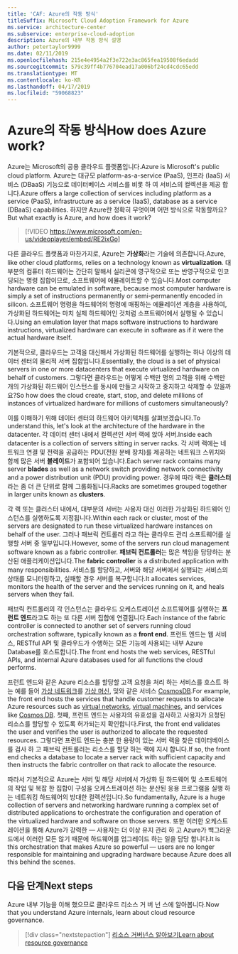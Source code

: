 ```yaml
---
title: 'CAF: Azure의 작동 방식'
titleSuffix: Microsoft Cloud Adoption Framework for Azure
ms.service: architecture-center
ms.subservice: enterprise-cloud-adoption
description: Azure의 내부 작동 방식 설명
author: petertaylor9999
ms.date: 02/11/2019
ms.openlocfilehash: 215e4e4954a2f3e722e3ac865fea19508f6edadd
ms.sourcegitcommit: 579c39ff4b776704ead17a006bf24cd4cdc65edd
ms.translationtype: MT
ms.contentlocale: ko-KR
ms.lasthandoff: 04/17/2019
ms.locfileid: "59068823"
---
```

<!-- markdownlint-disable MD026 -->

# <a name="how-does-azure-work"></a><span data-ttu-id="33eea-103">Azure의 작동 방식</span><span class="sxs-lookup"><span data-stu-id="33eea-103">How does Azure work?</span></span>

<span data-ttu-id="33eea-104">Azure는 Microsoft의 공용 클라우드 플랫폼입니다.</span><span class="sxs-lookup"><span data-stu-id="33eea-104">Azure is Microsoft's public cloud platform.</span></span> <span data-ttu-id="33eea-105">Azure는 대규모 platform-as-a-service (PaaS), 인프라 (IaaS) 서비스 (DBaaS) 기능으로 데이터베이스 서비스를 비롯 하 여 서비스의 컬렉션을 제공 합니다.</span><span class="sxs-lookup"><span data-stu-id="33eea-105">Azure offers a large collection of services including platform as a service (PaaS), infrastructure as a service (IaaS), database as a service (DBaaS) capabilities.</span></span> <span data-ttu-id="33eea-106">하지만 Azure란 정확히 무엇이며 어떤 방식으로 작동할까요?</span><span class="sxs-lookup"><span data-stu-id="33eea-106">But what exactly is Azure, and how does it work?</span></span>

<!-- markdownlint-disable MD034 -->

> [!VIDEO https://www.microsoft.com/en-us/videoplayer/embed/RE2ixGo]

<!-- markdownlint-enable MD034 -->

<span data-ttu-id="33eea-107">다른 클라우드 플랫폼과 마찬가지로, Azure는 **가상화**라는 기술에 의존합니다.</span><span class="sxs-lookup"><span data-stu-id="33eea-107">Azure, like other cloud platforms, relies on a technology known as **virtualization**.</span></span> <span data-ttu-id="33eea-108">대부분의 컴퓨터 하드웨어는 간단히 말해서 실리콘에 영구적으로 또는 반영구적으로 인코딩되는 명령 집합이므로, 소프트웨어에 에뮬레이트할 수 있습니다.</span><span class="sxs-lookup"><span data-stu-id="33eea-108">Most computer hardware can be emulated in software, because most computer hardware is simply a set of instructions permanently or semi-permanently encoded in silicon.</span></span> <span data-ttu-id="33eea-109">소프트웨어 명령을 하드웨어의 명령에 매핑하는 에뮬레이션 계층을 사용하여, 가상화된 하드웨어는 마치 실제 하드웨어인 것처럼 소프트웨어에서 실행될 수 있습니다.</span><span class="sxs-lookup"><span data-stu-id="33eea-109">Using an emulation layer that maps software instructions to hardware instructions, virtualized hardware can execute in software as if it were the actual hardware itself.</span></span>

<span data-ttu-id="33eea-110">기본적으로, 클라우드는 고객을 대신해서 가상화된 하드웨어를 실행하는 하나 이상의 데이터 센터의 물리적 서버 집합입니다.</span><span class="sxs-lookup"><span data-stu-id="33eea-110">Essentially, the cloud is a set of physical servers in one or more datacenters that execute virtualized hardware on behalf of customers.</span></span> <span data-ttu-id="33eea-111">그렇다면 클라우드는 어떻게 수백만 명의 고객을 위해 수백만 개의 가상화된 하드웨어 인스턴스를 동시에 만들고 시작하고 중지하고 삭제할 수 있을까요?</span><span class="sxs-lookup"><span data-stu-id="33eea-111">So how does the cloud create, start, stop, and delete millions of instances of virtualized hardware for millions of customers simultaneously?</span></span>

<span data-ttu-id="33eea-112">이를 이해하기 위해 데이터 센터의 하드웨어 아키텍처를 살펴보겠습니다.</span><span class="sxs-lookup"><span data-stu-id="33eea-112">To understand this, let's look at the architecture of the hardware in the datacenter.</span></span>  <span data-ttu-id="33eea-113">각 데이터 센터 내에서 컬렉션인 서버 랙에 앉아 서버.</span><span class="sxs-lookup"><span data-stu-id="33eea-113">Inside each datacenter is a collection of servers sitting in server racks.</span></span> <span data-ttu-id="33eea-114">각 서버 랙에는 네트워크 연결 및 전력을 공급하는 PDU(전원 분배 장치)를 제공하는 네트워크 스위치와 함께 많은 서버 **블레이드**가 포함되어 있습니다.</span><span class="sxs-lookup"><span data-stu-id="33eea-114">Each server rack contains many server **blades** as well as a network switch providing network connectivity and a power distribution unit (PDU) providing power.</span></span> <span data-ttu-id="33eea-115">경우에 따라 랙은 **클러스터**라는 좀 더 큰 단위로 함께 그룹화됩니다.</span><span class="sxs-lookup"><span data-stu-id="33eea-115">Racks are sometimes grouped together in larger units known as **clusters**.</span></span>

<span data-ttu-id="33eea-116">각 랙 또는 클러스터 내에서, 대부분의 서버는 사용자 대신 이러한 가상화된 하드웨어 인스턴스를 실행하도록 지정됩니다.</span><span class="sxs-lookup"><span data-stu-id="33eea-116">Within each rack or cluster, most of the servers are designated to run these virtualized hardware instances on behalf of the user.</span></span> <span data-ttu-id="33eea-117">그러나 패브릭 컨트롤러 라고 하는 클라우드 관리 소프트웨어를 실행할 서버 중 일부입니다.</span><span class="sxs-lookup"><span data-stu-id="33eea-117">However, some of the servers run cloud management software known as a fabric controller.</span></span> <span data-ttu-id="33eea-118">**패브릭 컨트롤러**는 많은 책임을 담당하는 분산된 애플리케이션입니다.</span><span class="sxs-lookup"><span data-stu-id="33eea-118">The **fabric controller** is a distributed application with many responsibilities.</span></span> <span data-ttu-id="33eea-119">서비스를 할당하고, 서버와 해당 서버에서 실행되는 서비스의 상태를 모니터링하고, 실패할 경우 서버를 복구합니다.</span><span class="sxs-lookup"><span data-stu-id="33eea-119">It allocates services, monitors the health of the server and the services running on it, and heals servers when they fail.</span></span>

<span data-ttu-id="33eea-120">패브릭 컨트롤러의 각 인스턴스는 클라우드 오케스트레이션 소프트웨어를 실행하는 **프런트 엔드**라고도 하는 또 다른 서버 집합에 연결됩니다.</span><span class="sxs-lookup"><span data-stu-id="33eea-120">Each instance of the fabric controller is connected to another set of servers running cloud orchestration software, typically known as a **front end**.</span></span> <span data-ttu-id="33eea-121">프런트 엔드는 웹 서비스, RESTful API 및 클라우드가 수행하는 모든 기능에 사용되는 내부 Azure Database를 호스트합니다.</span><span class="sxs-lookup"><span data-stu-id="33eea-121">The front end hosts the web services, RESTful APIs, and internal Azure databases used for all functions the cloud performs.</span></span>

<span data-ttu-id="33eea-122">프런트 엔드와 같은 Azure 리소스를 할당할 고객 요청을 처리 하는 서비스를 호스트 하는 예를 들어 [가상 네트워크](/azure/virtual-network/virtual-networks-overview)를 [가상 머신](/azure/virtual-machines), 및와 같은 서비스 [CosmosDB](/azure/cosmos-db/introduction).</span><span class="sxs-lookup"><span data-stu-id="33eea-122">For example, the front end hosts the services that handle customer requests to allocate Azure resources such as [virtual networks](/azure/virtual-network/virtual-networks-overview), [virtual machines](/azure/virtual-machines), and services like [Cosmos DB](/azure/cosmos-db/introduction).</span></span> <span data-ttu-id="33eea-123">첫째, 프런트 엔드는 사용자의 유효성을 검사하고 사용자가 요청된 리소스를 할당할 수 있도록 허가되는지 확인합니다.</span><span class="sxs-lookup"><span data-stu-id="33eea-123">First, the front end validates the user and verifies the user is authorized to allocate the requested resources.</span></span> <span data-ttu-id="33eea-124">그렇다면 프런트 엔드는 충분 한 용량이 있는 서버 랙을 찾은 데이터베이스를 검사 하 고 패브릭 컨트롤러는 리소스를 할당 하는 랙에 지시 합니다.</span><span class="sxs-lookup"><span data-stu-id="33eea-124">If so, the front end checks a database to locate a server rack with sufficient capacity and then instructs the fabric controller on that rack to allocate the resource.</span></span>

<span data-ttu-id="33eea-125">따라서 기본적으로 Azure는 서버 및 해당 서버에서 가상화 된 하드웨어 및 소프트웨어의 작업 및 복잡 한 집합이 구성을 오케스트레이션 하는 분산된 응용 프로그램을 실행 하는 네트워킹 하드웨어의 방대한 컬렉션입니다.</span><span class="sxs-lookup"><span data-stu-id="33eea-125">So fundamentally, Azure is a huge collection of servers and networking hardware running a complex set of distributed applications to orchestrate the configuration and operation of the virtualized hardware and software on those servers.</span></span> <span data-ttu-id="33eea-126">또한 이러한 오케스트레이션을 통해 Azure가 강력한 &mdash; 사용자는 더 이상 유지 관리 하 고 Azure가 백그라운드에서 이러한 모든 않기 때문에 하드웨어를 업그레이드 하는 일을 담당 합니다.</span><span class="sxs-lookup"><span data-stu-id="33eea-126">It is this orchestration that makes Azure so powerful &mdash; users are no longer responsible for maintaining and upgrading hardware because Azure does all this behind the scenes.</span></span>

## <a name="next-steps"></a><span data-ttu-id="33eea-127">다음 단계</span><span class="sxs-lookup"><span data-stu-id="33eea-127">Next steps</span></span>

<span data-ttu-id="33eea-128">Azure 내부 기능을 이해 했으므로 클라우드 리소스 거 버 넌 스에 알아봅니다.</span><span class="sxs-lookup"><span data-stu-id="33eea-128">Now that you understand Azure internals, learn about cloud resource governance.</span></span>

> [!div class="nextstepaction"]
> [<span data-ttu-id="33eea-129">리소스 거버넌스 알아보기</span><span class="sxs-lookup"><span data-stu-id="33eea-129">Learn about resource governance</span></span>](what-is-governance.md)

<!-- Links -->

[docs-add-users-to-aad]: /azure/active-directory/add-users-azure-active-directory?toc=/azure/architecture/cloud-adoption-guide/toc.json
